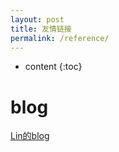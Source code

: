 ```yaml
---
layout: post
title: 友情链接
permalink: /reference/
---
```


* content
{:toc}


blog
=====================
[Lin的blog](http://linll.github.io)